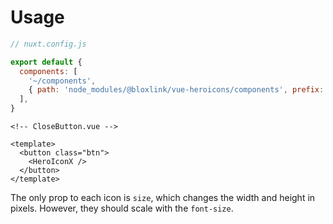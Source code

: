 # Usage

```js
// nuxt.config.js

export default {
  components: [
    '~/components',
    { path: 'node_modules/@bloxlink/vue-heroicons/components', prefix: 'HeroIcon' }
  ],
}
```

```vue
<!-- CloseButton.vue -->

<template>
  <button class="btn">
    <HeroIconX />
  </button>
</template>
```

The only prop to each icon is `size`, which changes the width and height in pixels. However, they should scale with the `font-size`.
